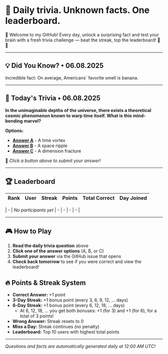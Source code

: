 
# 🧠 Daily trivia. Unknown facts. One leaderboard.

👋 Welcome to my GitHub! Every day, unlock a surprising fact and test your brain with a fresh trivia challenge — beat the streak, top the leaderboard! 🧠🔥

---

## 💡 Did You Know? • 06.08.2025

Incredible fact: On average, Americans` favorite smell is banana.

---

## 🎯 Today's Trivia • 06.08.2025

**In the unimaginable depths of the universe, there exists a theoretical cosmic phenomenon known to warp time itself. What is this mind-bending marvel?**

**Options:**
- **[Answer A](https://github.com/NotTo60/NotTo60/issues/new?title=Trivia+Answer+A&body=%F0%9F%8E%AF%20Just%20click%20%27Submit%20new%20issue%27%20to%20submit%20your%20answer%21%20No%20need%20to%20change%20anything%20else%20-%20your%20choice%20is%20already%20in%20the%20title%21%20%F0%9F%9A%80%0A%0A%2A%2AAnswer%3A%2A%2A%20A%20time%20vortex%0A%0A%2A%2ATrivia%20Date%3A%2A%2A%202025-08-06)** - A time vortex
- **[Answer B](https://github.com/NotTo60/NotTo60/issues/new?title=Trivia+Answer+B&body=%F0%9F%8E%AF%20Just%20click%20%27Submit%20new%20issue%27%20to%20submit%20your%20answer%21%20No%20need%20to%20change%20anything%20else%20-%20your%20choice%20is%20already%20in%20the%20title%21%20%F0%9F%9A%80%0A%0A%2A%2AAnswer%3A%2A%2A%20A%20space%20ripple%0A%0A%2A%2ATrivia%20Date%3A%2A%2A%202025-08-06)** - A space ripple
- **[Answer C](https://github.com/NotTo60/NotTo60/issues/new?title=Trivia+Answer+C&body=%F0%9F%8E%AF%20Just%20click%20%27Submit%20new%20issue%27%20to%20submit%20your%20answer%21%20No%20need%20to%20change%20anything%20else%20-%20your%20choice%20is%20already%20in%20the%20title%21%20%F0%9F%9A%80%0A%0A%2A%2AAnswer%3A%2A%2A%20A%20dimension%20fracture%0A%0A%2A%2ATrivia%20Date%3A%2A%2A%202025-08-06)** - A dimension fracture

📝 *Click a button above to submit your answer!*

---

## 🏆 Leaderboard

| Rank | User | Streak | Points | Total Correct | Day Joined |
|------|------|--------|--------|---------------|------------|

| - | *No participants yet* | - | - | - | - |

---



## 🎮 How to Play

1. **Read the daily trivia question** above
2. **Click one of the answer options** (A, B, or C)
3. **Submit your answer** via the GitHub issue that opens
4. **Check back tomorrow** to see if you were correct and view the leaderboard!


## 🔥 Points & Streak System

- **Correct Answer:** +1 point
- **3-Day Streak:** +1 bonus point (every 3, 6, 9, 12, ... days)
- **6-Day Streak:** +1 bonus point (every 6, 12, 18, ... days)
  - At 6, 12, 18, ... you get both bonuses: +1 (for 3) and +1 (for 6), for a total of 3 points!
- **Wrong Answer:** Streak resets to 0
- **Miss a Day:** Streak continues (no penalty)
- **Leaderboard:** Top 10 users with highest total points
---


*Questions and facts are automatically generated daily at 12:00 AM UTC!*